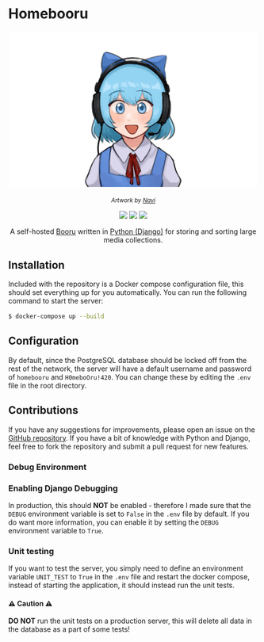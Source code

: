 # Homebooru
<div align="center">
    <img src="assets/cirno_smiling_touhou.png" width=500px \>
    <p><i><small>Artwork by <a href="https://twitter.com/nvi2762/status/1495867899881619456">Navi</a></small></i></p>
    <img src="https://img.shields.io/badge/-Python 3-3776AB?style=flat&logo=Python&logoColor=white" \>
    <img src="https://img.shields.io/badge/PostgreSQL-3776AB.svg?logo=postgreSQL&amp;logoColor=white" \>
    <img src="https://img.shields.io/badge/Docker-3776AB.svg?logo=docker&amp;logoColor=white" \>
    <p>A self-hosted <a href="https://www.yourdictionary.com/booru">Booru</a> written in <a href="https://www.djangoproject.com/">Python (Django)</a> for storing and sorting large media collections.</p>
</div>

## Installation
Included with the repository is a Docker compose configuration file, this should set everything up for you automatically. You can run the following command to start the server:

```bash
$ docker-compose up --build
```

## Configuration
By default, since the PostgreSQL database should be locked off from the rest of the network, the server will have a default username and password of `homebooru` and `H0meboOru!420`. You can change these by editing the `.env` file in the root directory.

## Contributions
If you have any suggestions for improvements, please open an issue on the [GitHub repository](https://github.com/gingerchicken/homebooru-rewritten). If you have a bit of knowledge with Python and Django, feel free to fork the repository and submit a pull request for new features.

### Debug Environment

### Enabling Django Debugging
In production, this should **NOT** be enabled - therefore I made sure that the `DEBUG` environment variable is set to `False` in the `.env` file by default. If you do want more information, you can enable it by setting the `DEBUG` environment variable to `True`.

### Unit testing
If you want to test the server, you simply need to define an environment variable `UNIT_TEST` to `True` in the `.env` file and restart the docker compose, instead of starting the application, it should instead run the unit tests.

#### ⚠️ Caution ⚠️
**DO NOT** run the unit tests on a production server, this will delete all data in the database as a part of some tests!